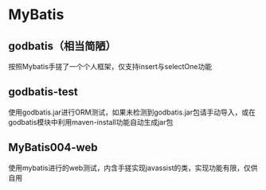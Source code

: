 # MyBatis

## godbatis（相当简陋）
按照Mybatis手搓了一个个人框架，仅支持insert与selectOne功能

## godbatis-test
使用godbatis.jar进行ORM测试，如果未检测到godbatis.jar包请手动导入，或在godbatis模块中利用maven-install功能自动生成jar包

## MyBatis004-web
使用mybatis进行的web测试，内含手搓实现javassist的类，实现功能有限，仅供自用
